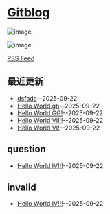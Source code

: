 # [Gitblog](https://ansvver.github.io/gitblog/)

![image](https://raw.githubusercontent.com/ansvver/ansvver.github.io.arxiv.2025/refs/heads/master/logo.png)

![image](https://github.com/user-attachments/assets/a168bf11-661e-4566-b042-7fc9544de528)

[RSS Feed](https://raw.githubusercontent.com/ansvver/gitblog/main/feed.xml)

## 最近更新
- [dsfada](https://github.com/ansvver/gitblog/issues/10)--2025-09-22
- [Hello World gh](https://github.com/ansvver/gitblog/issues/9)--2025-09-22
- [Hello World GG!](https://github.com/ansvver/gitblog/issues/8)--2025-09-22
- [Hello World VII!!](https://github.com/ansvver/gitblog/issues/7)--2025-09-22
- [Hello World VI!](https://github.com/ansvver/gitblog/issues/6)--2025-09-22
## question

- [Hello World IV!!!](https://github.com/ansvver/gitblog/issues/4)--2025-09-22
## invalid

- [Hello World IV!!!](https://github.com/ansvver/gitblog/issues/4)--2025-09-22
